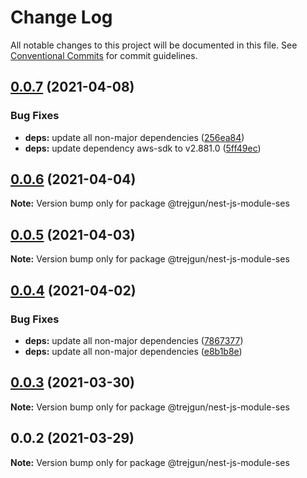 # Change Log

All notable changes to this project will be documented in this file.
See [Conventional Commits](https://conventionalcommits.org) for commit guidelines.

## [0.0.7](https://github.com/trejgun/common-packages/compare/@trejgun/nest-js-module-ses@0.0.6...@trejgun/nest-js-module-ses@0.0.7) (2021-04-08)


### Bug Fixes

* **deps:** update all non-major dependencies ([256ea84](https://github.com/trejgun/common-packages/commit/256ea84c88084d493d9902f397743ba8cde79814))
* **deps:** update dependency aws-sdk to v2.881.0 ([5ff49ec](https://github.com/trejgun/common-packages/commit/5ff49ecaac17a40de2b26be1b9e8e68891f79cf9))





## [0.0.6](https://github.com/trejgun/common-packages/compare/@trejgun/nest-js-module-ses@0.0.5...@trejgun/nest-js-module-ses@0.0.6) (2021-04-04)

**Note:** Version bump only for package @trejgun/nest-js-module-ses





## [0.0.5](https://github.com/trejgun/common-packages/compare/@trejgun/nest-js-module-ses@0.0.4...@trejgun/nest-js-module-ses@0.0.5) (2021-04-03)

**Note:** Version bump only for package @trejgun/nest-js-module-ses





## [0.0.4](https://github.com/trejgun/common-packages/compare/@trejgun/nest-js-module-ses@0.0.3...@trejgun/nest-js-module-ses@0.0.4) (2021-04-02)


### Bug Fixes

* **deps:** update all non-major dependencies ([7867377](https://github.com/trejgun/common-packages/commit/786737716439880412e2f7acfa8fdeb1948baa5c))
* **deps:** update all non-major dependencies ([e8b1b8e](https://github.com/trejgun/common-packages/commit/e8b1b8e7fcc619ca778522bc11133062813de7a4))





## [0.0.3](https://github.com/trejgun/common-packages/compare/@trejgun/nest-js-module-ses@0.0.2...@trejgun/nest-js-module-ses@0.0.3) (2021-03-30)

**Note:** Version bump only for package @trejgun/nest-js-module-ses





## 0.0.2 (2021-03-29)

**Note:** Version bump only for package @trejgun/nest-js-module-ses
